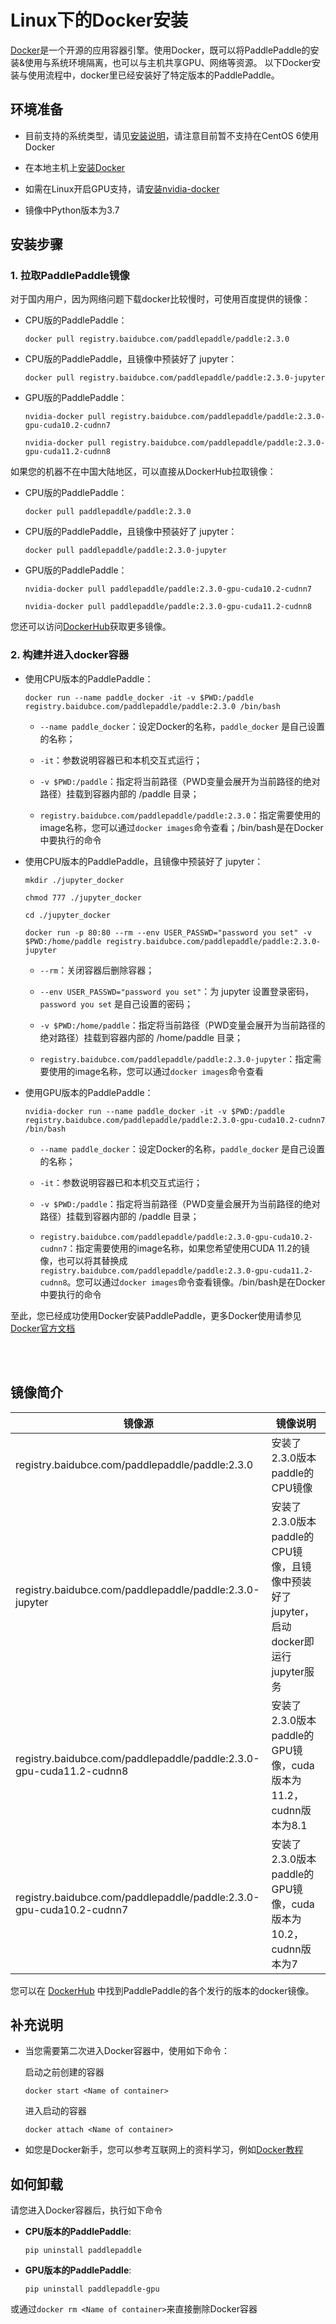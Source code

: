 # **Linux下的Docker安装**

[Docker](https://docs.docker.com/install/)是一个开源的应用容器引擎。使用Docker，既可以将PaddlePaddle的安装&使用与系统环境隔离，也可以与主机共享GPU、网络等资源。
以下Docker安装与使用流程中，docker里已经安装好了特定版本的PaddlePaddle。

## 环境准备

- 目前支持的系统类型，请见[安装说明](/documentation/docs/zh/install/index_cn.html)，请注意目前暂不支持在CentOS 6使用Docker

- 在本地主机上[安装Docker](https://docs.docker.com/engine/install/)

- 如需在Linux开启GPU支持，请[安装nvidia-docker](https://github.com/NVIDIA/nvidia-docker)

- 镜像中Python版本为3.7

## 安装步骤

### 1. 拉取PaddlePaddle镜像

对于国内用户，因为网络问题下载docker比较慢时，可使用百度提供的镜像：

* CPU版的PaddlePaddle：
    ```
    docker pull registry.baidubce.com/paddlepaddle/paddle:2.3.0
    ```

* CPU版的PaddlePaddle，且镜像中预装好了 jupyter：
    ```
    docker pull registry.baidubce.com/paddlepaddle/paddle:2.3.0-jupyter
    ```

* GPU版的PaddlePaddle：
    ```
    nvidia-docker pull registry.baidubce.com/paddlepaddle/paddle:2.3.0-gpu-cuda10.2-cudnn7
    ```
    ```
    nvidia-docker pull registry.baidubce.com/paddlepaddle/paddle:2.3.0-gpu-cuda11.2-cudnn8
    ```

如果您的机器不在中国大陆地区，可以直接从DockerHub拉取镜像：

* CPU版的PaddlePaddle：
    ```
    docker pull paddlepaddle/paddle:2.3.0
    ```

* CPU版的PaddlePaddle，且镜像中预装好了 jupyter：
    ```
    docker pull paddlepaddle/paddle:2.3.0-jupyter
    ```

* GPU版的PaddlePaddle：
    ```
    nvidia-docker pull paddlepaddle/paddle:2.3.0-gpu-cuda10.2-cudnn7
    ```
    ```
    nvidia-docker pull paddlepaddle/paddle:2.3.0-gpu-cuda11.2-cudnn8
    ```

您还可以访问[DockerHub](https://hub.docker.com/r/paddlepaddle/paddle/tags/)获取更多镜像。

### 2. 构建并进入docker容器

* 使用CPU版本的PaddlePaddle：



    ```
    docker run --name paddle_docker -it -v $PWD:/paddle registry.baidubce.com/paddlepaddle/paddle:2.3.0 /bin/bash
    ```

    - `--name paddle_docker`：设定Docker的名称，`paddle_docker` 是自己设置的名称；


    - `-it`：参数说明容器已和本机交互式运行；


    - `-v $PWD:/paddle`：指定将当前路径（PWD变量会展开为当前路径的绝对路径）挂载到容器内部的 /paddle 目录；

    - `registry.baidubce.com/paddlepaddle/paddle:2.3.0`：指定需要使用的image名称，您可以通过`docker images`命令查看；/bin/bash是在Docker中要执行的命令


* 使用CPU版本的PaddlePaddle，且镜像中预装好了 jupyter：

    ```
    mkdir ./jupyter_docker
    ```
    ```
    chmod 777 ./jupyter_docker
    ```
    ```
    cd ./jupyter_docker
    ```
    ```
    docker run -p 80:80 --rm --env USER_PASSWD="password you set" -v $PWD:/home/paddle registry.baidubce.com/paddlepaddle/paddle:2.3.0-jupyter
    ```

    - `--rm`：关闭容器后删除容器；


    - `--env USER_PASSWD="password you set"`：为 jupyter 设置登录密码，`password you set` 是自己设置的密码；


    - `-v $PWD:/home/paddle`：指定将当前路径（PWD变量会展开为当前路径的绝对路径）挂载到容器内部的 /home/paddle 目录；

    - `registry.baidubce.com/paddlepaddle/paddle:2.3.0-jupyter`：指定需要使用的image名称，您可以通过`docker images`命令查看


* 使用GPU版本的PaddlePaddle：

    ```
    nvidia-docker run --name paddle_docker -it -v $PWD:/paddle registry.baidubce.com/paddlepaddle/paddle:2.3.0-gpu-cuda10.2-cudnn7 /bin/bash
    ```

    - `--name paddle_docker`：设定Docker的名称，`paddle_docker` 是自己设置的名称；


    - `-it`：参数说明容器已和本机交互式运行；


    - `-v $PWD:/paddle`：指定将当前路径（PWD变量会展开为当前路径的绝对路径）挂载到容器内部的 /paddle 目录；

    - `registry.baidubce.com/paddlepaddle/paddle:2.3.0-gpu-cuda10.2-cudnn7`：指定需要使用的image名称，如果您希望使用CUDA 11.2的镜像，也可以将其替换成`registry.baidubce.com/paddlepaddle/paddle:2.3.0-gpu-cuda11.2-cudnn8`。您可以通过`docker images`命令查看镜像。/bin/bash是在Docker中要执行的命令



至此，您已经成功使用Docker安装PaddlePaddle，更多Docker使用请参见[Docker官方文档](https://docs.docker.com)

<a name="dockers"></a>
</br></br>
## **镜像简介**
<p align="center">
<table>
    <thead>
    <tr>
        <th> 镜像源 </th>
        <th> 镜像说明 </th>
    </tr>
    </thead>
    <tbody>
        <tr>
        <td> registry.baidubce.com/paddlepaddle/paddle:2.3.0 </td>
        <td> 安装了2.3.0版本paddle的CPU镜像 </td>
    </tr>
    <tr>
        <td> registry.baidubce.com/paddlepaddle/paddle:2.3.0-jupyter </td>
        <td> 安装了2.3.0版本paddle的CPU镜像，且镜像中预装好了jupyter，启动docker即运行jupyter服务 </td>
    </tr>
    <tr>
        <td> registry.baidubce.com/paddlepaddle/paddle:2.3.0-gpu-cuda11.2-cudnn8 </td>
        <td> 安装了2.3.0版本paddle的GPU镜像，cuda版本为11.2，cudnn版本为8.1 </td>
    </tr>
        <tr>
        <td> registry.baidubce.com/paddlepaddle/paddle:2.3.0-gpu-cuda10.2-cudnn7 </td>
        <td> 安装了2.3.0版本paddle的GPU镜像，cuda版本为10.2，cudnn版本为7 </td>
    </tr>
   </tbody>
</table>
</p>

您可以在 [DockerHub](https://hub.docker.com/r/paddlepaddle/paddle/tags/) 中找到PaddlePaddle的各个发行的版本的docker镜像。

## 补充说明

* 当您需要第二次进入Docker容器中，使用如下命令：

    启动之前创建的容器
    ```
    docker start <Name of container>
    ```

    进入启动的容器
    ```
    docker attach <Name of container>
    ```

* 如您是Docker新手，您可以参考互联网上的资料学习，例如[Docker教程](http://www.runoob.com/docker/docker-hello-world.html)

## 如何卸载

请您进入Docker容器后，执行如下命令

* **CPU版本的PaddlePaddle**:
    ```
    pip uninstall paddlepaddle
    ```

* **GPU版本的PaddlePaddle**:
    ```
    pip uninstall paddlepaddle-gpu
    ```

或通过`docker rm <Name of container>`来直接删除Docker容器
